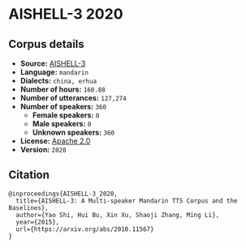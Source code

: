 
# AISHELL-3  2020

## Corpus details

- **Source:** [AISHELL-3 ](https://openslr.org/93/)
- **Language:** `mandarin`
- **Dialects:** `china, erhua`
- **Number of hours:** `160.88`
- **Number of utterances:** `127,274`
- **Number of speakers:** `360`
  - **Female speakers:** `0`
  - **Male speakers:** `0`
  - **Unknown speakers:** `360`
- **License:** [Apache 2.0](https://www.apache.org/licenses/LICENSE-2.0)
- **Version:** `2020`

## Citation

```
@inproceedings{AISHELL-3_2020,
  title={AISHELL-3: A Multi-speaker Mandarin TTS Corpus and the Baselines},
  author={Yao Shi, Hui Bu, Xin Xu, Shaoji Zhang, Ming Li},
  year={2015},
  url={https://arxiv.org/abs/2010.11567}
}
```
